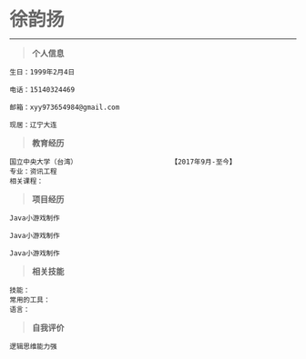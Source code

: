 <font color="#666666" size="6"><b>徐韵扬</b></font>

---------------

> **个人信息**

```
生日：1999年2月4日

电话：15140324469

邮箱：xyy973654984@gmail.com

现居：辽宁大连
```

> **教育经历**

```
国立中央大学（台湾）                       【2017年9月-至今】
专业：资讯工程
相关课程：
```

> **项目经历**

```
Java小游戏制作
```
```
Java小游戏制作
```
```
Java小游戏制作
```

> **相关技能**

```
技能：
常用的工具：
语言：
```

> **自我评价**

```
逻辑思维能力强
```
